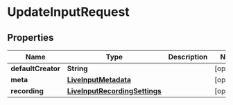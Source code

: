 # UpdateInputRequest

## Properties
Name | Type | Description | Notes
------------ | ------------- | ------------- | -------------
**defaultCreator** | **String** |  |  [optional]
**meta** | [**LiveInputMetadata**](LiveInputMetadata.md) |  |  [optional]
**recording** | [**LiveInputRecordingSettings**](LiveInputRecordingSettings.md) |  |  [optional]
